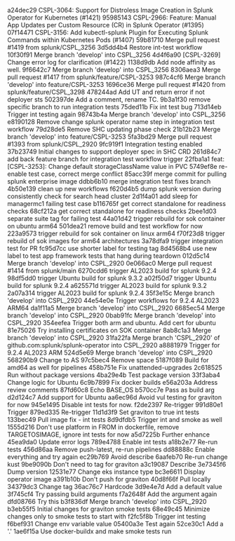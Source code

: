 a24dec29 CSPL-3064: Support for Distroless Image Creation in Splunk Operator for Kubernetes (#1421)
95985143 CSPL-2966: Feature: Manual App Updates per Custom Resource (CR) in Splunk Operator (#1395)
07f14471 CSPL-3156: Add kubectl-splunk Plugin for Executing Splunk Commands within Kubernetes Pods (#1407)
59b81710 Merge pull request #1419 from splunk/CSPL_3256
3d5dd4b4 Restore int-test workflow
10f30f91 Merge branch 'develop' into CSPL_3256
4d4f6a90 [CSPL-3269] Change error log for clarification (#1422)
1138d9db Add node affinity as well.
9f6642c7 Merge branch 'develop' into CSPL_3256
8306aea3 Merge pull request #1417 from splunk/feature/CSPL-3253
987c4cf6 Merge branch 'develop' into feature/CSPL-3253
1696ce36 Merge pull request #1420 from splunk/feature/CSPL_3298
478244ad Add UT and return error if not deployer sts
502397de Add a comment, rename TC.
9b3a1f30 remove specific branch to run integration tests
75ded11b Fix int test bug
713d14eb Trigger int testing again
98743b4a Merge branch 'develop' into CSPL_3256
e8190128 Remove change splunk operator name step in integration test workflow
79d28de5 Remove SHC updating phase check
21b12b23 Merge branch 'develop' into feature/CSPL-3253
5fa3bd29 Merge pull request #1393 from splunk/CSPL_2920
9fc919f1 Integration testing enabled
37b23749 Initial changes to support deployer spec in SHC CRD
261d84c7 add back feature branch for integration test workflow trigger
22fba1a1 feat: [CSPL-3253]: Change default storageClassName value in PVC
5749ef8e re-enable test case, correct merge conflict
85acc39f merge commit for pulling splunk enterprise image
ddbb6b10 merge integration test fixes branch
4b50e139 clean up new workflows
f620d4b5 dump splunk version during consistently check for search head cluster
2d1f4a01 add sleep for managermc1 failing test case
b116765f get correct standalone for readiness checks
68cf212a get correct standalone for readiness checks
2bee1d03 separate suite tag for failing test
44a01d42 trigger rebuild for sok container on ubuntu arm64
501dea21 remove build and test workflow for now
223a9573 trigger rebuild for sok container on linux arm64
f70f23d8 trigger rebuild of sok images for arm64 architectures
3a78dfa9 trigger integration test for PR
fc95d7cc use shorter label for testing tag
8d4568b4 use new label to test app framework tests that hang during teardown
012d5c14 Merge branch 'develop' into CSPL_2920
0e066ac0 Merge pull request #1414 from splunk/main
6270cdd6 trigger AL2023 build for splunk 9.2.4
98df5dd0 trigger Ubuntu build for splunk 9.3.2
a02f50d7 trigger Ubuntu build for splunk 9.2.4
a625571d trigger AL2023 build for splunk 9.3.2
2a07a314 trigger AL2023 build for splunk 9.2.4
35f3e15c Merge branch 'develop' into CSPL_2920
44e54e0e Trigger workflows for 9.2.4 AL2023 ARM64
da1f11a5 Merge branch 'develop' into CSPL_2920
6685ec54 Merge branch 'develop' into CSPL_2920
0bab91fc Merge branch 'develop' into CSPL_2920
354eefea Trigger both arm and ubuntu. Add cert for ubuntu
81e75026 Try installing certificates on SOK container
8ab8c1a3 Merge branch 'develop' into CSPL_2920
31fa22fa Merge branch 'CSPL_2920' of github.com:splunk/splunk-operator into CSPL_2920
a8881979 Trigger for 9.2.4 AL2023 ARM
524d5e69 Merge branch 'develop' into CSPL_2920
568290b9 Change to AS
97c5bec4 Remove space
5187f089 Build for amd64 as well for pipelines
458b751e Fix unattended-upgrades
2c618525 Run without package versions
4ba29e4b Test package version
33f3aba4 Change logic for Ubuntu
6c9b7899 Fix docker builds
e56a203a Address review comments
87fd60c8 Echo BASE_OS
b570cc7e Pass as build arg
d2d124c7 Add support for Ubuntu
aa6ec96d Avoid vul testing for graviton for now
945e1495 Disable int tests for now.
f2de2397 Re-trigger
991d80e1 Trigger
879ed335 Re-trigger
11d1d3f9 Set graviton to true int tests
133bec49 Pull image fix - int tests
8d9dfdb5 Trigger int and smoke as well
1555d216 Don't use platform in FROM in dockerfile, remove TARGETOSIMAGE, ignore int tests for now
a5d7225b Further enhance
45ea9da0 Update error logs
789e4788 Enable int tests
a18b2e77 Re-run tests
456d86aa Remove push-latest, re-run pipelines
dd88888c Enable everything and try again
ec29b769 Avoid describe
6aafeb70 Re-run change kust
9be9090b Don't need to tag for graviton
a3c19087 Describe
3e7345f6 Dump version
12531e77 Change eks instance type
bc3e6611 Display operator image
a391b10b Don't push for graviton
40d8f66f Pull locally
34379dc3 Change tag
36ac76c7 Hardcode
3d9e4e7d Add a default value
3f745cf4 Try passing build arguments
f7a2648f Add the argument again
dfd08766 Try this
b3f836df Merge branch 'develop' into CSPL_2920
b3eb55f5 Initial changes for graviton smoke tests
68e49c45 Minimize changes only to smoke tests to start with
f2fc5f8b Trigger int testing
f6bef931 Change env variable value
05400a3e Test again
52ce30c1 Add a '.'
1ae6f15a Use docker-buildx and make smoke tests run
